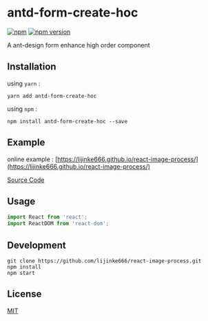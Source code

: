 # antd-form-create-hoc

[![npm](https://img.shields.io/npm/dm/antd-form-create-hoc.svg?style=flat-square)](https://www.npmjs.com/package/antd-form-create-hoc)
[![npm version](https://img.shields.io/npm/v/antd-form-create-hoc.svg?style=flat-square)](https://badge.fury.io/js/antd-form-create-hoc)

A ant-design form enhance high order component

## Installation

using `yarn` :

```
yarn add antd-form-create-hoc
```

using `npm` :

```
npm install antd-form-create-hoc --save
```

## Example

online example : [https://lijinke666.github.io/react-image-process/](https://lijinke666.github.io/react-image-process/)

[Source Code](https://github.com/lijinke666/react-image-process/blob/master/example/example.js)

## Usage

```jsx
import React from 'react';
import ReactDOM from 'react-dom';
```

## Development

```
git clone https://github.com/lijinke666/react-image-process.git
npm install
npm start
```

## License

[MIT](https://github.com/lijinke666/react-image-process/blob/master/LICENSE)
